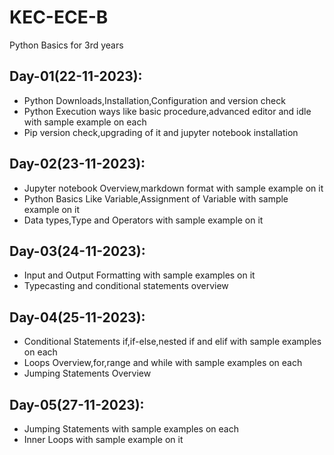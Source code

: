 # KEC-ECE-B
Python Basics for 3rd years

## Day-01(22-11-2023):
  - Python Downloads,Installation,Configuration and version check
  - Python Execution ways like basic procedure,advanced editor and idle with sample example on each
  - Pip version check,upgrading of it and jupyter notebook installation

## Day-02(23-11-2023):
  - Jupyter notebook Overview,markdown format with sample example on it
  - Python Basics Like Variable,Assignment of Variable with sample example on it
  - Data types,Type and Operators with sample example on it

## Day-03(24-11-2023):
  - Input and Output Formatting with sample examples on it
  - Typecasting and conditional statements overview

## Day-04(25-11-2023):
  - Conditional Statements if,if-else,nested if and elif with sample examples on each
  - Loops Overview,for,range and while with sample examples on each
  - Jumping Statements Overview

## Day-05(27-11-2023):
  - Jumping Statements with sample examples on each
  - Inner Loops with sample example on it
